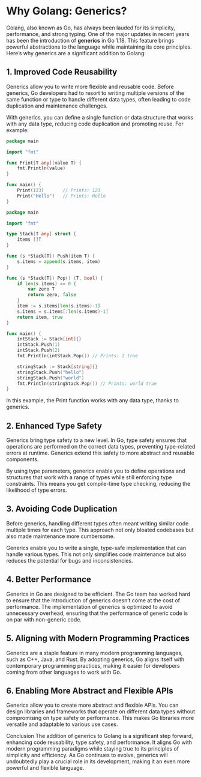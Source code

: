 # Why Golang: Generics?

Golang, also known as Go, has always been lauded for its simplicity, performance, and strong typing. One of the major updates in recent years has been the introduction of **generics** in Go 1.18. This feature brings powerful abstractions to the language while maintaining its core principles. Here’s why generics are a significant addition to Golang:

## **1. Improved Code Reusability**

Generics allow you to write more flexible and reusable code. Before generics, Go developers had to resort to writing multiple versions of the same function or type to handle different data types, often leading to code duplication and maintenance challenges.

With generics, you can define a single function or data structure that works with any data type, reducing code duplication and promoting reuse. For example:

```go
package main

import "fmt"

func Print[T any](value T) {
    fmt.Println(value)
}

func main() {
    Print(123)       // Prints: 123
    Print("Hello")   // Prints: Hello
}
```
```go
package main

import "fmt"

type Stack[T any] struct {
    items []T
}

func (s *Stack[T]) Push(item T) {
    s.items = append(s.items, item)
}

func (s *Stack[T]) Pop() (T, bool) {
    if len(s.items) == 0 {
        var zero T
        return zero, false
    }
    item := s.items[len(s.items)-1]
    s.items = s.items[:len(s.items)-1]
    return item, true
}

func main() {
    intStack := Stack[int]{}
    intStack.Push(1)
    intStack.Push(2)
    fmt.Println(intStack.Pop()) // Prints: 2 true

    stringStack := Stack[string]{}
    stringStack.Push("hello")
    stringStack.Push("world")
    fmt.Println(stringStack.Pop()) // Prints: world true
}
```
In this example, the Print function works with any data type, thanks to generics.

## **2. Enhanced Type Safety**
Generics bring type safety to a new level. In Go, type safety ensures that operations are performed on the correct data types, preventing type-related errors at runtime. Generics extend this safety to more abstract and reusable components.

By using type parameters, generics enable you to define operations and structures that work with a range of types while still enforcing type constraints. This means you get compile-time type checking, reducing the likelihood of type errors.

## **3. Avoiding Code Duplication**
Before generics, handling different types often meant writing similar code multiple times for each type. This approach not only bloated codebases but also made maintenance more cumbersome.

Generics enable you to write a single, type-safe implementation that can handle various types. This not only simplifies code maintenance but also reduces the potential for bugs and inconsistencies.

## **4. Better Performance**
Generics in Go are designed to be efficient. The Go team has worked hard to ensure that the introduction of generics doesn’t come at the cost of performance. The implementation of generics is optimized to avoid unnecessary overhead, ensuring that the performance of generic code is on par with non-generic code.

## **5. Aligning with Modern Programming Practices**
Generics are a staple feature in many modern programming languages, such as C++, Java, and Rust. By adopting generics, Go aligns itself with contemporary programming practices, making it easier for developers coming from other languages to work with Go.

## **6. Enabling More Abstract and Flexible APIs**
Generics allow you to create more abstract and flexible APIs. You can design libraries and frameworks that operate on different data types without compromising on type safety or performance. This makes Go libraries more versatile and adaptable to various use cases.

Conclusion
The addition of generics to Golang is a significant step forward, enhancing code reusability, type safety, and performance. It aligns Go with modern programming paradigms while staying true to its principles of simplicity and efficiency. As Go continues to evolve, generics will undoubtedly play a crucial role in its development, making it an even more powerful and flexible language.